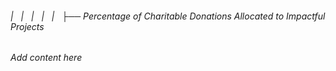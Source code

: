 ###### |   |   |   |   |   ├── Percentage of Charitable Donations Allocated to Impactful Projects

*Add content here*